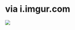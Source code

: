 <!--
id: 554050730
link: http://tumblr.atmos.org/post/554050730/via-i-imgur-com
slug: via-i-imgur-com
date: Tue Apr 27 2010 12:59:00 GMT-0700 (PDT)
publish: 2010-04-027
tags: 
title: via i.imgur.com
-->


via i.imgur.com
===============

![](http://25.media.tumblr.com/tumblr_l1jwudD6Qj1qz4sngo1_250.gif)

